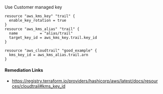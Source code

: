 
Use Customer managed key

```hcl
resource "aws_kms_key" "trail" {
  enable_key_rotation = true
}
resource "aws_kms_alias" "trail" {
  name          = "alias/trail"
  target_key_id = aws_kms_key.trail.key_id
}

resource "aws_cloudtrail" "good_example" {
  kms_key_id = aws_kms_alias.trail.arn
}
```

#### Remediation Links
 - https://registry.terraform.io/providers/hashicorp/aws/latest/docs/resources/cloudtrail#kms_key_id

